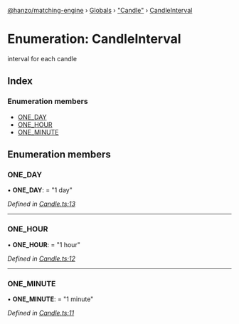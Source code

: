 [@hanzo/matching-engine](../README.md) › [Globals](../globals.md) › ["Candle"](../modules/_candle_.md) › [CandleInterval](_candle_.candleinterval.md)

# Enumeration: CandleInterval

interval for each candle

## Index

### Enumeration members

* [ONE_DAY](_candle_.candleinterval.md#one_day)
* [ONE_HOUR](_candle_.candleinterval.md#one_hour)
* [ONE_MINUTE](_candle_.candleinterval.md#one_minute)

## Enumeration members

###  ONE_DAY

• **ONE_DAY**: = "1 day"

*Defined in [Candle.ts:13](https://github.com/hanzoai/matching-engine/blob/6e273d4/src/Candle.ts#L13)*

___

###  ONE_HOUR

• **ONE_HOUR**: = "1 hour"

*Defined in [Candle.ts:12](https://github.com/hanzoai/matching-engine/blob/6e273d4/src/Candle.ts#L12)*

___

###  ONE_MINUTE

• **ONE_MINUTE**: = "1 minute"

*Defined in [Candle.ts:11](https://github.com/hanzoai/matching-engine/blob/6e273d4/src/Candle.ts#L11)*
